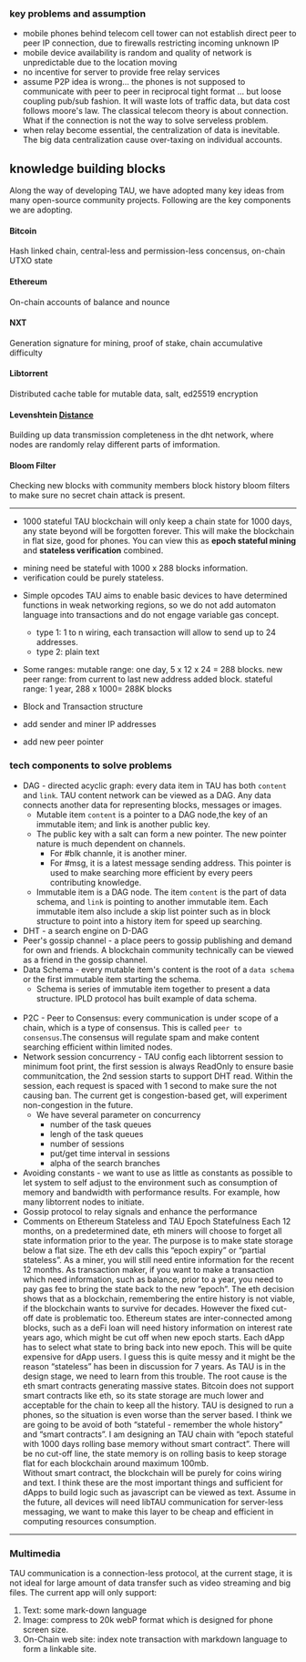 ### key problems and assumption
* mobile phones behind telecom cell tower can not establish direct peer to peer IP connection, due to firewalls restricting incoming unknown IP
* mobile device availability is random and quality of network is unpredictable due to the location moving
* no incentive for server to provide free relay services 
* assume P2P idea is wrong... the phones is not supposed to communicate with peer to peer in reciprocal tight format ... but loose coupling pub/sub fashion. It will waste lots of traffic data, but data cost follows moore's law. The classical telecom theory is about connection. What if the connection is not the way to solve serveless problem.
* when relay become essential, the centralization of data is inevitable. The big data centralization cause over-taxing on individual accounts. 


## knowledge building blocks
Along the way of developing TAU, we have adopted many key ideas from many open-source community projects. Following are the key components we are adopting. 
#### Bitcoin
Hash linked chain, central-less and permission-less concensus, on-chain UTXO state
#### Ethereum
On-chain accounts of balance and nounce
#### NXT
Generation signature for mining, proof of stake, chain accumulative difficulty
#### Libtorrent
Distributed cache table for mutable data, salt, ed25519 encryption
#### Levenshtein [Distance](https://en.wikipedia.org/wiki/Levenshtein_distance)
Building up data transmission completeness in the dht network, where nodes are randomly relay different parts of imformation. 
#### Bloom Filter
Checking new blocks with community members block history bloom filters to make sure no secret chain attack is present. 

------
* 1000  stateful
TAU blockchain will only keep a chain state for 1000 days, any state beyond will be forgotten forever. This will make the blockchain in flat size, good for phones. You can view this as **epoch stateful mining** and **stateless verification** combined. 
- mining need be stateful with 1000 x 288 blocks information. 
- verification could be purely stateless. 


* Simple opcodes
TAU aims to enable basic devices to have determined functions in weak networking regions, so we do not add automaton language into transactions and do not engage variable gas concept.
  * type 1:  1 to n wiring, each transaction will allow to send up to 24 addresses. 
  * type 2:  plain text

* Some ranges: 
mutable range: one day, 5 x 12 x 24 = 288 blocks.
new peer range: from current to last new address added block. 
stateful range: 1 year, 288 x 1000= 288K blocks

* Block and Transaction structure
 * add sender and miner IP addresses
 * add new peer pointer
### tech components to solve problems
* DAG - directed acyclic graph: every data item in TAU has both `content` and `link`. TAU content network can be viewed as a DAG. Any data connects another data for representing blocks, messages or images. 
  * Mutable item `content` is a pointer to a DAG node,the key of an immutable item; and link is another public key. 
   - The public key with a salt can form a new pointer. The new pointer nature is much dependent on channels. 
     - For #blk channle, it is another miner. 
     - For #msg, it is a latest message sending address. This pointer is used to make searching more efficient by every peers contributing knowledge.
  * Immutable item is a DAG node. The item `content` is the part of data schema, and `link` is pointing to another immutable item. Each immutable item also include a skip list pointer such as in block structure to point into a history item for speed up searching. 
* DHT - a search engine on D-DAG
* Peer's gossip channel - a place peers to gossip publishing and demand for own and friends. A blockchain community technically can be viewed as a friend in the gossip channel. 
* Data Schema - every mutable item's content is the root of a `data schema` or the first immutable item starting the schema.
  - Schema is series of immutable item together to present a data structure. IPLD protocol has built example of data schema. 
<br><br>
* P2C - Peer to Consensus: every communication is under scope of a chain, which is a type of consensus. This is called `peer to consensus`.The consensus will regulate spam and make content searching efficient within limited nodes. 
* Network session concurrency - TAU config each libtorrent session to minimum foot print, the first session is always ReadOnly to ensure basie communitcation, the 2nd session starts to support DHT read. Within the session, each request is spaced with 1 second to make sure the not causing ban. The current get is congestion-based get, will experiment non-congestion in the future. 
  * We have several parameter on concurrency
    - number of the task queues
    - lengh of the task queues
    - number of sessions
    - put/get time interval in sessions
    - alpha of the search branches
* Avoiding constants - we want to use as little as constants as possible to let system to self adjust to the environment such as consumption of memory and bandwidth with performance results. For example, how many libtorrent nodes to initiate. 
* Gossip protocol to relay signals and enhance the performance
* Comments on Ethereum Stateless and TAU Epoch Statefulness
Each 12 months, on a predetermined date, eth miners will choose to forget all state information prior to the year. The purpose is to make state storage below a flat size. The eth dev calls this “epoch expiry” or “partial stateless”. 
As a miner, you will still need entire information for the recent 12 months. As transaction maker, if you want to make a transaction which need information, such as balance, prior to a year, you need to pay gas fee to bring the state back to the new “epoch”. 
The eth decision shows that as a blockchain, remembering the entire history is not viable, if the blockchain wants to survive for decades.  However the fixed cut-off date is problematic too. Ethereum states are inter-connected among blocks, such as a deFi loan will need history information on interest rate years ago, which might be cut off when new epoch starts. Each dApp has to select what state to bring back into new epoch. This will be quite expensive for dApp users. 
I guess this is quite messy and it might be the reason “stateless” has been in discussion for 7 years. 
As TAU is in the design stage, we need to learn from this trouble. The root cause is the eth smart contracts generating massive states. Bitcoin does not support smart contracts like eth, so its state storage are much lower and acceptable for the chain to keep all the history. 
TAU is designed to run a phones, so the situation is even worse than the server based. I think we are going to be avoid of both “stateful - remember the whole history” and “smart contracts”. 
I am designing an TAU chain with “epoch stateful with 1000 days rolling base memory without smart contract”. There will be no cut-off line, the state memory is on rolling basis to keep storage flat for each blockchain around maximum 100mb.  
Without smart contract, the blockchain will be purely for coins wiring and text. I think these are the most important things and sufficient for dApps to build logic such as javascript can be viewed as text. Assume in the future, all devices will need libTAU communication for server-less messaging, we want to make this layer to be cheap and efficient in computing resources consumption.

------
### Multimedia
TAU communication is a connection-less protocol, at the current stage, it is not ideal for large amount of data transfer such as video streaming and big files. 
The current app will only support: 
1. Text: some mark-down language
2. Image: compress to 20k webP format which is designed for phone screen size. 
3. On-Chain web site: index note transaction with markdown language to form a linkable site. 


